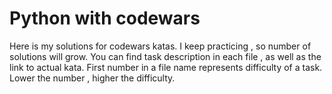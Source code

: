 # Python with codewars
Here is my solutions for codewars katas. I keep practicing , so number of solutions will grow. You can find task description in each file , as well as the link to actual kata. First number in a file name represents difficulty of a task. Lower the number , higher the difficulty.  
